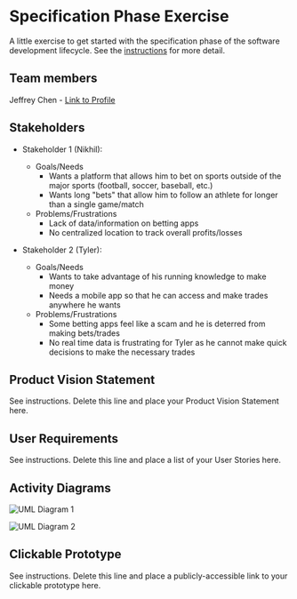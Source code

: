 # Specification Phase Exercise

A little exercise to get started with the specification phase of the software development lifecycle. See the [instructions](instructions.md) for more detail.

## Team members

Jeffrey Chen - [Link to Profile](https://github.com/JeffreyChen112)

## Stakeholders

* Stakeholder 1 (Nikhil): 
    * Goals/Needs
        * Wants a platform that allows him to bet on sports outside of the major sports (football, soccer, baseball, etc.)
        * Wants long "bets" that allow him to follow an athlete for longer than a single game/match
    * Problems/Frustrations
        * Lack of data/information on betting apps 
        * No centralized location to track overall profits/losses

* Stakeholder 2 (Tyler):
    * Goals/Needs
        * Wants to take advantage of his running knowledge to make money
        * Needs a mobile app so that he can access and make trades anywhere he wants
    * Problems/Frustrations
        * Some betting apps feel like a scam and he is deterred from making bets/trades
        * No real time data is frustrating for Tyler as he cannot make quick decisions to make the necessary trades 

## Product Vision Statement

See instructions. Delete this line and place your Product Vision Statement here.

## User Requirements

See instructions. Delete this line and place a list of your User Stories here.

## Activity Diagrams

![UML Diagram 1](https://github.com/user-attachments/assets/ca6e23fc-51a2-4ae2-95fa-230e3b6d7f0e)

![UML Diagram 2](https://github.com/user-attachments/assets/b3073442-318c-4b72-acc9-3afff97281ee)


## Clickable Prototype

See instructions. Delete this line and place a publicly-accessible link to your clickable prototype here.
